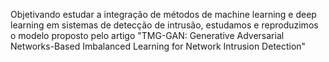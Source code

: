 Objetivando estudar a integração de métodos de machine learning e deep learning em sistemas de detecção de intrusão, estudamos e reproduzimos o modelo proposto pelo artigo "TMG-GAN: Generative Adversarial Networks-Based Imbalanced Learning for Network Intrusion Detection"
